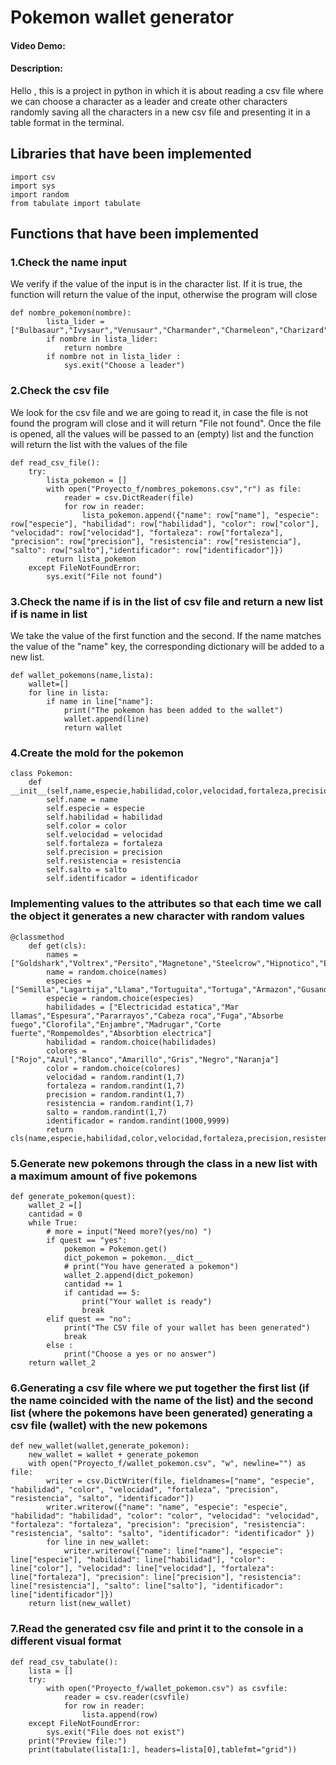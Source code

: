 
# Pokemon wallet generator
#### Video Demo:  <URL HERE>
#### Description:
Hello , this is a project in python in which it is about reading a csv file where we can choose a character as a leader and create other characters randomly saving all the characters in a new csv file and presenting it in a table format in the terminal.

## Libraries that have been implemented

```
import csv
import sys
import random
from tabulate import tabulate
```

## Functions that have been implemented

### 1.Check the name input
We verify if the value of the input is in the character list. If it is true, the function will return the value of the input, otherwise the program will close
```
def nombre_pokemon(nombre):
        lista_lider = ["Bulbasaur","Ivysaur","Venusaur","Charmander","Charmeleon","Charizard","Squirtle","Wartortle","Blastoise","Caterpie","Metapod","Butterfree","Weedle","Pikachu"]
        if nombre in lista_lider:
            return nombre
        if nombre not in lista_lider :
            sys.exit("Choose a leader")

```

### 2.Check the csv file
We look for the csv file and we are going to read it, in case the file is not found the program will close and it will return "File not found".
Once the file is opened, all the values will be passed to an (empty) list and the function will return the list with the values of the file

```
def read_csv_file():
    try:    
        lista_pokemon = []
        with open("Proyecto_f/nombres_pokemons.csv","r") as file:
            reader = csv.DictReader(file)
            for row in reader:
                lista_pokemon.append({"name": row["name"], "especie": row["especie"], "habilidad": row["habilidad"], "color": row["color"], "velocidad": row["velocidad"], "fortaleza": row["fortaleza"], "precision": row["precision"], "resistencia": row["resistencia"], "salto": row["salto"],"identificador": row["identificador"]})
        return lista_pokemon
    except FileNotFoundError:
        sys.exit("File not found")
```

### 3.Check the name if is in the list of csv file and return a new list if is name in list
We take the value of the first function and the second. If the name matches the value of the "name" key, the corresponding dictionary will be added to a new list.
```
def wallet_pokemons(name,lista):
    wallet=[]
    for line in lista:
        if name in line["name"]:
            print("The pokemon has been added to the wallet")
            wallet.append(line)
            return wallet
```
### 4.Create the mold for the pokemon

```
class Pokemon:
    def __init__(self,name,especie,habilidad,color,velocidad,fortaleza,precision,resistencia,salto,identificador):
        self.name = name
        self.especie = especie
        self.habilidad = habilidad
        self.color = color
        self.velocidad = velocidad
        self.fortaleza = fortaleza
        self.precision = precision
        self.resistencia = resistencia
        self.salto = salto
        self.identificador = identificador
```
### Implementing values to the attributes so that each time we call the object it generates a new character with random values

```
@classmethod
    def get(cls):
        names = ["Goldshark","Voltrex","Persito","Magnetone","Steelcrow","Hipnotico","Electrocat","Vichar"]
        name = random.choice(names)
        especies = ["Semilla","Lagartija","Llama","Tortuguita","Tortuga","Armazon","Gusano","Capullo","Mariposa","Oruga","Raton"]
        especie = random.choice(especies)
        habilidades = ["Electricidad estatica","Mar llamas","Espesura","Pararrayos","Cabeza roca","Fuga","Absorbe fuego","Clorofila","Enjambre","Madrugar","Corte fuerte","Rompemoldes","Absorbtion electrica"]
        habilidad = random.choice(habilidades)
        colores = ["Rojo","Azul","Blanco","Amarillo","Gris","Negro","Naranja"]
        color = random.choice(colores)
        velocidad = random.randint(1,7)
        fortaleza = random.randint(1,7)
        precision = random.randint(1,7)
        resistencia = random.randint(1,7)
        salto = random.randint(1,7)
        identificador = random.randint(1000,9999)
        return cls(name,especie,habilidad,color,velocidad,fortaleza,precision,resistencia,salto,identificador)
```
### 5.Generate new pokemons through the class in a new list with a maximum amount of five pokemons

```
def generate_pokemon(quest):
    wallet_2 =[]
    cantidad = 0
    while True:
        # more = input("Need more?(yes/no) ")
        if quest == "yes":
            pokemon = Pokemon.get()
            dict_pokemon = pokemon.__dict__
            # print("You have generated a pokemon")
            wallet_2.append(dict_pokemon)
            cantidad += 1
            if cantidad == 5:
                print("Your wallet is ready")
                break
        elif quest == "no":
            print("The CSV file of your wallet has been generated")
            break
        else :
            print("Choose a yes or no answer")
    return wallet_2
```

### 6.Generating a csv file where we put together the first list (if the name coincided with the name of the list) and the second list (where the pokemons have been generated) generating a csv file (wallet) with the new pokemons
```
def new_wallet(wallet,generate_pokemon):
    new_wallet = wallet + generate_pokemon
    with open("Proyecto_f/wallet_pokemon.csv", "w", newline="") as file:
        writer = csv.DictWriter(file, fieldnames=["name", "especie", "habilidad", "color", "velocidad", "fortaleza", "precision", "resistencia", "salto", "identificador"])
        writer.writerow({"name": "name", "especie": "especie", "habilidad": "habilidad", "color": "color", "velocidad": "velocidad", "fortaleza": "fortaleza", "precision": "precision", "resistencia": "resistencia", "salto": "salto", "identificador": "identificador" })
        for line in new_wallet:
            writer.writerow({"name": line["name"], "especie": line["especie"], "habilidad": line["habilidad"], "color": line["color"], "velocidad": line["velocidad"], "fortaleza": line["fortaleza"], "precision": line["precision"], "resistencia": line["resistencia"], "salto": line["salto"], "identificador": line["identificador"]})
    return list(new_wallet)
```
### 7.Read the generated csv file and print it to the console in a different visual format

```
def read_csv_tabulate():
    lista = []
    try:
        with open("Proyecto_f/wallet_pokemon.csv") as csvfile:
            reader = csv.reader(csvfile)
            for row in reader:
                lista.append(row)
    except FileNotFoundError:
        sys.exit("File does not exist")
    print("Preview file:")
    print(tabulate(lista[1:], headers=lista[0],tablefmt="grid"))
```